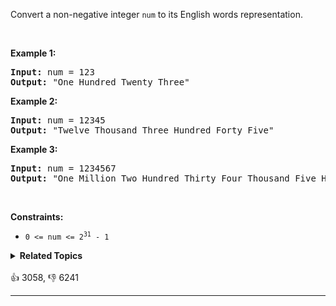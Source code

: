 <p>Convert a non-negative integer <code>num</code> to its English words representation.</p>

<p>&nbsp;</p> 
<p><strong class="example">Example 1:</strong></p>

<pre>
<strong>Input:</strong> num = 123
<strong>Output:</strong> "One Hundred Twenty Three"
</pre>

<p><strong class="example">Example 2:</strong></p>

<pre>
<strong>Input:</strong> num = 12345
<strong>Output:</strong> "Twelve Thousand Three Hundred Forty Five"
</pre>

<p><strong class="example">Example 3:</strong></p>

<pre>
<strong>Input:</strong> num = 1234567
<strong>Output:</strong> "One Million Two Hundred Thirty Four Thousand Five Hundred Sixty Seven"
</pre>

<p>&nbsp;</p> 
<p><strong>Constraints:</strong></p>

<ul> 
 <li><code>0 &lt;= num &lt;= 2<sup>31</sup> - 1</code></li> 
</ul>

<details><summary><strong>Related Topics</strong></summary>Math | String | Recursion</details><br>

<div>👍 3058, 👎 6241<span style='float: right;'></span></div>

<div id="labuladong"><hr>

</div>

